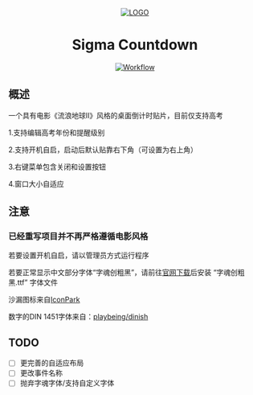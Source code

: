 <div align="center">

[![LOGO](SigmaCountdown/Resources/Sigma-Countdown.ico?raw=true "LOGO")](# "LOGO")
# Sigma Countdown

[![Workflow](https://img.shields.io/github/actions/workflow/status/NetheriteBowl/SigmaCountdown/main.yml "Workflow")](https://github.com/NetheriteBowl/SigmaCountdown/actions "Workflow")

</div>

## 概述
一个具有电影《流浪地球Ⅱ》风格的桌面倒计时贴片，目前仅支持高考

1.支持编辑高考年份和提醒级别

2.支持开机自启，启动后默认贴靠右下角（可设置为右上角）

3.右键菜单包含关闭和设置按钮

4.窗口大小自适应

## 注意

### 已经重写项目并不再严格遵循电影风格

若要设置开机自启，请以管理员方式运行程序

若要正常显示中文部分字体“字魂创粗黑”，请前往[官网下载](https://izihun.com/shangyongziti/574.html)后安装 “字魂创粗黑.ttf” 字体文件

沙漏图标来自[IconPark](https://github.com/bytedance/iconpark "IconPark")

数字的DIN 1451字体来自：[playbeing/dinish](https://github.com/playbeing/dinish
)

## TODO
- [ ] 更完善的自适应布局
- [ ] 更改事件名称
- [ ] 抛弃字魂字体/支持自定义字体
